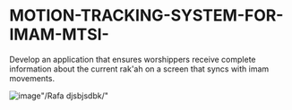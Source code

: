 # MOTION-TRACKING-SYSTEM-FOR-IMAM-MTSI-
Develop an application that ensures worshippers receive complete information about the current rak'ah on a screen that syncs with imam movements.

![image](https://github.com/Rafaghamri/MOTION-TRACKING-SYSTEM-FOR-IMAM-MTSI-/assets/134167869/6993ac8c-f989-4246-bf2c-e959dcf02e63)"/Rafa djsbjsdbk/"
